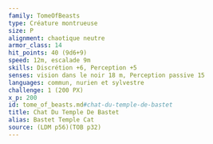 ```yaml
---
family: TomeOfBeasts
type: Créature montrueuse
size: P
alignment: chaotique neutre
armor_class: 14
hit_points: 40 (9d6+9)
speed: 12m, escalade 9m
skills: Discrétion +6, Perception +5
senses: vision dans le noir 18 m, Perception passive 15
languages: commun, nurien et sylvestre
challenge: 1 (200 PX)
x_p: 200
id: tome_of_beasts.md#chat-du-temple-de-bastet
title: Chat Du Temple De Bastet
alias: Bastet Temple Cat
source: (LDM p56)(TOB p32)
---
```


